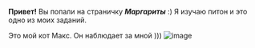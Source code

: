 **Привет!**
Вы попали на страничку **_Маргариты_** :)
Я изучаю питон и это одно из моих заданий.

Это мой кот Макс. Он наблюдает за мной )))
![image](https://user-images.githubusercontent.com/124183470/217027806-2d40e66a-687b-41e2-a5f8-90c0ecdaa3f0.png)
